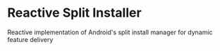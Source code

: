 # Reactive Split Installer

Reactive implementation of Android's split install manager for dynamic feature delivery

